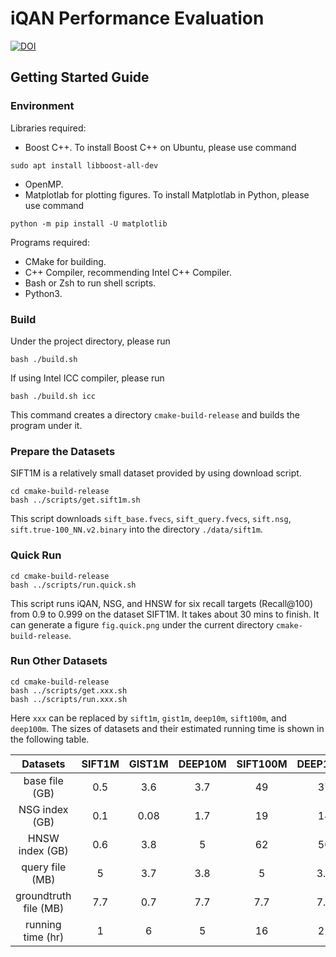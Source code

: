 # iQAN Performance Evaluation
[![DOI](https://zenodo.org/badge/DOI/10.5281/zenodo.7322631.svg)](https://doi.org/10.5281/zenodo.7322631)

## Getting Started Guide

### Environment

Libraries required:

* Boost C++. To install Boost C++ on Ubuntu, please use command
```shell
sudo apt install libboost-all-dev
```
* OpenMP.
* Matplotlab for plotting figures. To install Matplotlab in Python, please use command
```shell
python -m pip install -U matplotlib
```

Programs required:

* CMake for building.
* C++ Compiler, recommending Intel C++ Compiler.
* Bash or Zsh to run shell scripts.
* Python3.


### Build

Under the project directory, please run
```shell
bash ./build.sh
```

If using Intel ICC compiler, please run
```shell
bash ./build.sh icc
```

This command creates a directory `cmake-build-release` and builds the program under it.

### Prepare the Datasets

SIFT1M is a relatively small dataset provided by using download script.
```shell
cd cmake-build-release
bash ../scripts/get.sift1m.sh
```

This script downloads `sift_base.fvecs`, `sift_query.fvecs`, `sift.nsg`, `sift.true-100_NN.v2.binary` into the directory `./data/sift1m`. 

### Quick Run

```shell
cd cmake-build-release
bash ../scripts/run.quick.sh
```

This script runs iQAN, NSG, and HNSW for six recall targets (Recall@100) from 0.9 to 0.999 on the dataset SIFT1M. It takes about 30 mins to finish. It can generate a figure `fig.quick.png` under the current directory `cmake-build-release`.

[//]: # (## Step by Step Instructions)
### Run Other Datasets

```shell
cd cmake-build-release
bash ../scripts/get.xxx.sh
bash ../scripts/run.xxx.sh
```

Here `xxx` can be replaced by `sift1m`, `gist1m`, `deep10m`, `sift100m`, and `deep100m`. The sizes of datasets and their estimated running time is shown in the following table.

|        Datasets       | SIFT1M | GIST1M | DEEP10M | SIFT100M | DEEP100M |
|:---------------------:|:------:|:------:|:-------:|:--------:|:--------:|
|     base file (GB)    |    0.5 |    3.6 |     3.7 |       49 |       37 |
|     NSG index (GB)    |    0.1 |   0.08 |     1.7 |       19 |       14 |
|    HNSW index (GB)    |    0.6 |    3.8 |       5 |       62 |       50 |
|    query file (MB)    |      5 |    3.7 |     3.8 |        5 |      3.8 |
| groundtruth file (MB) |    7.7 |    0.7 |     7.7 |      7.7 |      7.7 |
|   running time (hr)   |      1 |      6 |       5 |       16 |       22 |

